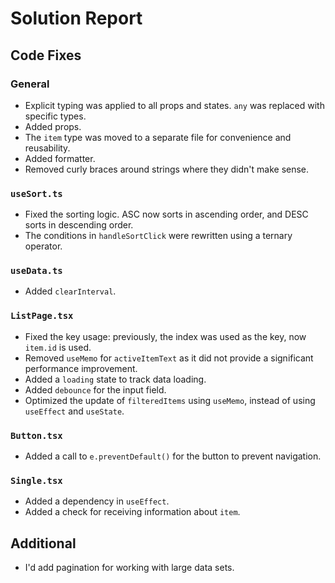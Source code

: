 # Solution Report

## Code Fixes

### General

- Explicit typing was applied to all props and states. `any` was replaced with specific types.
- Added props.
- The `item` type was moved to a separate file for convenience and reusability.
- Added formatter.
- Removed curly braces around strings where they didn't make sense.

### `useSort.ts`

- Fixed the sorting logic. ASC now sorts in ascending order, and DESC sorts in descending order.
- The conditions in `handleSortClick` were rewritten using a ternary operator.

### `useData.ts`

- Added `clearInterval`.

### `ListPage.tsx`

- Fixed the key usage: previously, the index was used as the key, now `item.id` is used.
- Removed `useMemo` for `activeItemText` as it did not provide a significant performance improvement.
- Added a `loading` state to track data loading.
- Added `debounce` for the input field.
- Optimized the update of `filteredItems` using `useMemo`, instead of using `useEffect` and `useState`.

### `Button.tsx`

- Added a call to `e.preventDefault()` for the button to prevent navigation.

### `Single.tsx`

- Added a dependency in `useEffect`.
- Added a check for receiving information about `item`.

## Additional

- I'd add pagination for working with large data sets.
